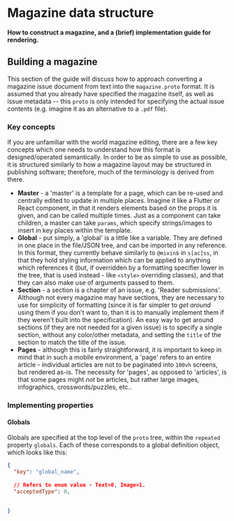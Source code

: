 # Magazine data structure

**How to construct a magazine, and a (brief) implementation guide for rendering.**

## Building a magazine

This section of the guide will discuss how to approach converting a magazine issue document from text into the `magazine.proto` format. It is assumed that you already have specified the magazine itself, as well as issue metadata -- this `proto` is only intended for specifying the actual issue contents (e.g. imagine it as an alternative to a `.pdf` file).

### Key concepts

If you are unfamiliar with the world magazine editing, there are a few key concepts which one needs to understand how this format is designed/operated semantically. In order to be as simple to use as possible, it is structured similarly to how a magazine layout may be structured in publishing software; therefore, much of the terminology is derived from there.

 - **Master** - a 'master' is a template for a page, which can be re-used and centrally edited to update in multiple places. Imagine it like a Flutter or React component, in that it renders elements based on the props it is given, and can be called multiple times. Just as a component can take children, a master can take `params`, which specify strings/images to insert in key places within the template.
 - **Global** - put simply, a 'global' is a little like a variable. They are defined in one place in the file/JSON tree, and can be imported in any reference. In this format, they currently behave similarly to `@mixin`s in `s[ac]ss`, in that they hold styling information which can be applied to anything which references it (but, if overridden by a formatting specifier lower in the tree, that is used instead - like `<style>` overriding classes), and that they can also make use of arguments passed to them.
 - **Section** - a section is a chapter of an issue, e.g. 'Reader submissions'. Although not every magazine may have sections, they are necessary to use for simplicity of formatting (since it is far simpler to _get around_ using them if you don't want to, than it is to manually implement them if they weren't built into the specification). An easy way to get around sections (if they are not needed for a given issue) is to specify a single section, without any color/other metadata, and setting the `title` of the section to match the title of the issue.
 - **Pages** - although this is fairly straightforward, it is important to keep in mind that in such a mobile environment, a 'page' refers to an entire article - individual articles are not to be paginated into `100vh` screens, but rendered as-is. The necessity for 'pages', as opposed to 'articles', is that some pages might _not_ be articles, but rather large images, infographics, crosswords/puzzles, etc..

### Implementing properties

#### Globals

Globals are specified at the top level of the `proto` tree, within the `repeated` property `globals`. Each of these corresponds to a global definition object, which looks like this:

```json
{
  "key": "global_name",
  
  // Refers to enum value - Text=0, Image=1.
  "acceptedType": 0,
  
  
}
```